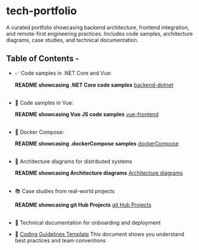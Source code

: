 # tech-portfolio

A curated portfolio showcasing backend architecture, frontend integration, and remote-first engineering practices. Includes code samples, architecture diagrams, case studies, and technical documentation.

## Table of Contents - 

- ✅ Code samples in .NET Core and Vue:

   **README showcasing .NET Core code samples** <a href="code-samples/backend-dotnet/README.md" target="_blank">backend-dotnet</a> 
<br><br>

- 🧩 Code samples in Vue:

   **README showcasing Vue JS code samples** <a href="code-samples/front-end-vue/README.md" target="_blank">vue-frontend</a> 
<br><br>

- 🐳 Docker Compose:

   **README showcasing .dockerCompose samples** <a href="code-samples/integration-patterns/README.md" target="_blank">dockerCompose</a> 
<br><br>

- 🧠 Architecture diagrams for distributed systems

  **README showcasing Architecture diagrams** <a href="architecture-diagrams/README.md" target="_blank">Architecture diagrams</a>
<br><br>
  
- 📚 Case studies from real-world projects

  **README showcasing git Hub Projects** <a href="code-samples/backend-dotnet/README.md" target="_blank">git Hub Projects</a>
<br><br>
  
- 📖 Technical documentation for onboarding and deployment

- 🧠 <a href="https://github.com/GregHowe/Migration-Legacy-To-RestApi/blob/main/docs/coding-guidelines-template.pdf" target="_blank">Coding Guidelines Template</a> This document shows you understand best practices and team conventions

 


































